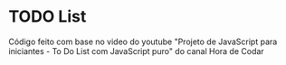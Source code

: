 # TODO List
Código feito com base no video do youtube "Projeto de JavaScript para iniciantes - To Do List com JavaScript puro" do canal Hora de Codar
